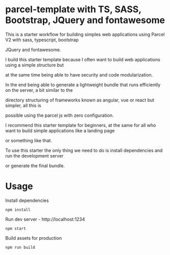# parcel-template with TS, SASS, Bootstrap, JQuery and fontawesome


This is a starter workflow for building simples web applications using Parcel V2 with sass, typescript, bootstrap

JQuery and fontawesome.

I build this starter template because I often want to build web applications using a simple structure but 

at the same time being able to have security and code modularization.

In the end being able to generate a lightweight bundle that runs efficiently on the server, a bit similar to the 

directory structuring of frameworks known as angular, vue or react but simpler, all this is

possible using the parcel js with zero configuration. 

I recommend this starter template for beginners, at the same for all who want to build simple applications like a landing page 

or something like that.

To use this starter the only thing we need to do is install dependencies and run the development server 

or generate the final bundle.

# Usage

Install dependencies

```
npm install
```

Run dev server - http://localhost:1234

```
npm start
```

Build assets for production

```
npm run build
```
